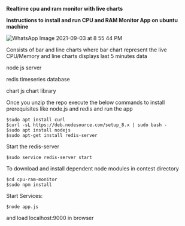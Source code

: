 
**Realtime   cpu and ram monitor with live charts**

**Instructions to install and run CPU and RAM Monitor App on ubuntu machine**

![WhatsApp Image 2021-09-03 at 8 55 44 PM](https://user-images.githubusercontent.com/6205304/132040726-6445db9f-3ffa-406c-8c79-e16c4389ccae.jpeg)

Consists of bar and line charts where bar chart represent the live CPU/Memory and
line charts displays last 5 minutes data

node js server

redis timeseries database

chart js chart library

Once you unzip the repo execute the below commands to 
install prerequisites like node.js and redis and run the app
```
$sudo apt install curl
$curl -sL https://deb.nodesource.com/setup_8.x | sudo bash -
$sudo apt install nodejs
$sudo apt-get install redis-server
```
Start the redis-server
```
$sudo service redis-server start
```
To download and install dependent node modules in contest directory
```
$cd cpu-ram-monitor
$sudo npm install
```
Start Services:
```
$node app.js
```

and load localhost:9000 in browser
